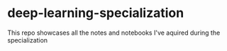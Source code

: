 # deep-learning-specialization
This repo showcases all the notes and notebooks I've aquired during the specialization
